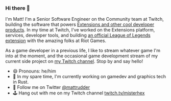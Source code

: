 ### Hi there 👋

I'm Matt! I'm a Senior Software Engineer on the Community team at Twitch, building the software that powers [Extensions and other cool developer products](https://dev.twitch.tv/). In my time at Twitch, I've worked on the Extensions platform, services, developer tools, and building [an official League of Legends extension](https://dashboard.twitch.tv/extensions/vysfim0ck7k5a65fcr0d0t1x5jllpq) with the amazing folks at Riot Games.

As a game developer in a previous life, I like to stream whatever game I'm into at the moment, and the occasional game development stream of my current side project on [my Twitch channel](https://twitch.tv/misterhex). Stop by and say hello!

- 😄 Pronouns: he/him
- 🔭 In my spare time, I'm currently working on gamedev and graphics tech in Rust.
- 🐤 Follow me on Twitter [@mattrudder](https://twitter.com/mattrudder)
- 🕹 Hang out with me on my Twitch channel [twitch.tv/misterhex](https://twitch.tv/misterhex)

<!--
**mattrudder/mattrudder** is a ✨ _special_ ✨ repository because its `README.md` (this file) appears on your GitHub profile.

Here are some ideas to get you started:

- 🔭 I’m currently working on ...
- 🌱 I’m currently learning ...
- 👯 I’m looking to collaborate on ...
- 🤔 I’m looking for help with ...
- 💬 Ask me about ...
- 📫 How to reach me: ...
- 😄 Pronouns: ...
- ⚡ Fun fact: ...
-->
